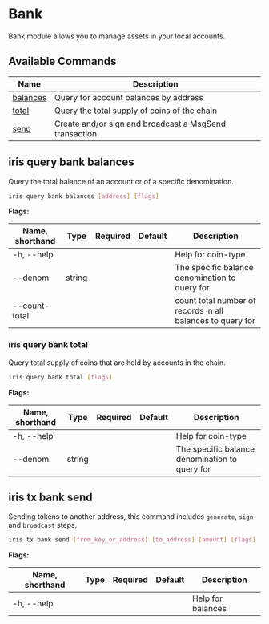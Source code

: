 # Bank

Bank module allows you to manage assets in your local accounts.

## Available Commands

| Name                                  | Description                                            |
| ------------------------------------- | ------------------------------------------------------ |
| [balances](#iris-query-bank-balances) | Query for account balances by address                  |
| [total](#iris-query-bank-total)       | Query the total supply of coins of the chain           |
| [send](#iris-tx-bank-send)            | Create and/or sign and broadcast a MsgSend transaction |

## iris query bank balances

Query the total balance of an account or of a specific denomination.

```bash
iris query bank balances [address] [flags]
```

**Flags:**

| Name, shorthand | Type   | Required | Default | Description                                                |
| --------------- | ------ | -------- | ------- | ---------------------------------------------------------- |
| -h, --help      |        |          |         | Help for coin-type                                         |
| --denom         | string |          |         | The specific balance denomination to query for             |
| --count-total   |        |          |         | count total number of records in all balances to query for |

### iris query bank total

Query total supply of coins that are held by accounts in the chain.

```bash
iris query bank total [flags]
```

**Flags:**

| Name, shorthand | Type   | Required | Default | Description                                    |
| --------------- | ------ | -------- | ------- | ---------------------------------------------- |
| -h, --help      |        |          |         | Help for coin-type                             |
| --denom         | string |          |         | The specific balance denomination to query for |

## iris tx bank send

Sending tokens to another address, this command includes `generate`, `sign` and `broadcast` steps.

```bash
iris tx bank send [from_key_or_address] [to_address] [amount] [flags]
```

**Flags:**

| Name, shorthand | Type   | Required | Default | Description                                                  |
| --------------- | ------ | -------- | ------- | ------------------------------------------------------------ |
| -h, --help      |        |          |         | Help for balances                                            |
